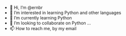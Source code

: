 - 👋 Hi, I’m @ernbr
- 👀 I’m interested in learning Python and other languages
- 🌱 I’m currently learning Python
- 💞️ I’m looking to collaborate on Python ...
- 📫 How to reach me, by my email

<!---
ernbr/ernbr is a ✨ special ✨ repository because its `README.md` (this file) appears on your GitHub profile.
You can click the Preview link to take a look at your changes.
--->
